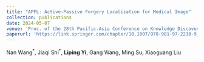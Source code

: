 ```yaml
--- 
title: "APFL: Active-Passive Forgery Localization for Medical Image" 
collection: publications 
date: 2024-05-07
venue: 'Proc. of the 28th Pacific-Asia Conference on Knowledge Discovery and Data Mining (PAKDD), CCF-C' 
paperurl: 'https://link.springer.com/chapter/10.1007/978-981-97-2238-9_14' 
--- 
```

Nan Wang$^{\ast}$, Jiaqi Shi$^{\ast}$, **Liping Yi**, Gang Wang, Ming Su, Xiaoguang Liu
